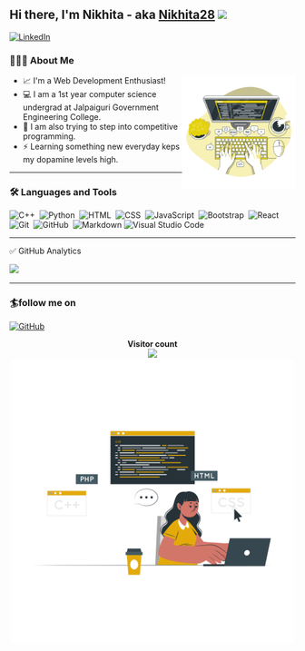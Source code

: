 ## Hi there, I'm Nikhita - aka [Nikhita28][github] <img src="https://raw.githubusercontent.com/iampavangandhi/iampavangandhi/master/gifs/Hi.gif" width="30px"></h2>

[![LinkedIn](https://img.shields.io/badge/linkedin-%230077B5.svg?&style=for-the-badge&logo=linkedin&logoColor=white)](https://www.linkedin.com/in/nikhita28/)
### 👨🏻‍💻 About Me

<img align='right' src='https://github.com/nikhita28/nikhita28/blob/main/assets/code.png?raw=true' width='200' height='200'>

- 📈 I'm a Web Development Enthusiast!
- 💻 I am a 1st year computer science undergrad at Jalpaiguri Government Engineering College.
- 🌱 I am also trying to step into competitive programming.
- ⚡ Learning something new everyday keps my dopamine levels high.

---

### 🛠 Languages and Tools

![C++](https://img.shields.io/badge/-C++-333333?style=flat&logo=C%2B%2B&logoColor=00599C)&nbsp;
![Python](https://img.shields.io/badge/-Python-333333?style=flat&logo=python)&nbsp;
![HTML](https://img.shields.io/badge/-HTML-333333?style=flat&logo=HTML5)&nbsp;
![CSS](https://img.shields.io/badge/-CSS-333333?style=flat&logo=CSS3&logoColor=1572B6)&nbsp;
![JavaScript](https://img.shields.io/badge/-Javascript-333333?style=flat&logo=javascript)&nbsp;
![Bootstrap](https://img.shields.io/badge/-Bootstrap-333333?style=flat&logo=Bootstrap)&nbsp;
![React](https://img.shields.io/badge/-React-333333?style=flat&logo=Reacty)&nbsp;
![Git](https://img.shields.io/badge/-Git-333333?style=flat&logo=git)&nbsp;
![GitHub](https://img.shields.io/badge/-GitHub-333333?style=flat&logo=github)&nbsp;
![Markdown](https://img.shields.io/badge/-Markdown-333333?style=flat&logo=markdown)
![Visual Studio Code](https://img.shields.io/badge/-VScode-333333?style=flat&logo=visual-studio-code&logoColor=007ACC)&nbsp;

---

<summary>✅ GitHub Analytics</summary>
<p align="left">
<a href="https://github.com/nikhita28">
  <img height="160em" src="https://github-readme-stats-git-master-manojuppala.vercel.app/api?username=Nikhita28&&show_icons=true&title_color=ffffff&icon_color=3DEA6F&text_color=3DEA6F&bg_color=091258" />
</a>
</p>



<!--START_SECTION:activity-->

<!--END_SECTION:activity-->


---

### 🏄follow me on

[![GitHub](https://img.shields.io/badge/github-%23100000.svg?&style=for-the-badge&logo=github&logoColor=white)](https://github.com/Nikhita28)


<p align="center"> 
  <b>Visitor count</b><br>
  <img src="https://profile-counter.glitch.me/nikhita28/count.svg" />
  </br>
      <img align="center" alt="img" src="https://github.com/nikhita28/nikhita28/blob/main/assets/image.png?raw=true" width="500" height="500" />
</p>

[github]: https://github.com/nikhita28
[linkedin]: https://www.linkedin.com/in/nikhita28/

